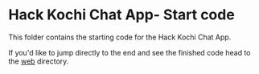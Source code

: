 # Hack Kochi Chat App- Start code

This folder contains the starting code for the Hack Kochi Chat App.

If you'd like to jump directly to the end and see the finished code head to the [web](../web) directory.
